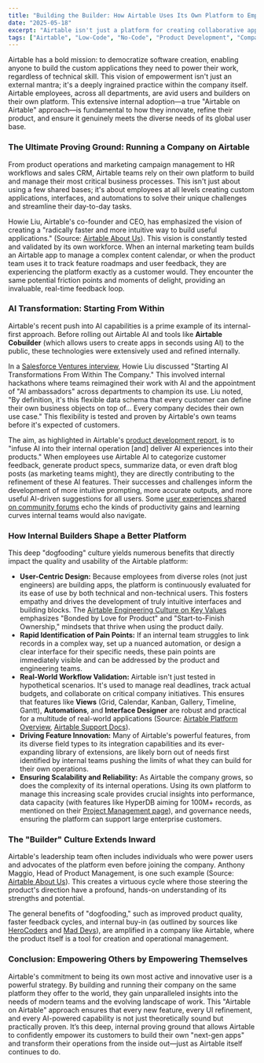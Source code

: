 ```yaml
---
title: "Building the Builder: How Airtable Uses Its Own Platform to Empower Everyone"
date: "2025-05-18"
excerpt: "Airtable isn't just a platform for creating collaborative apps; it's the operational backbone for Airtable itself. By 'dogfooding' their own low-code/no-code environment for everything from project management to AI-driven workflows, Airtable employees are the first and most critical users, ensuring the tools they build truly empower anyone to create."
tags: ["Airtable", "Low-Code", "No-Code", "Product Development", "Company Culture", "Internal Tools", "AI", "App Building", "Dogfooding", "Collaboration", "Workflow Automation"]
---
```


Airtable has a bold mission: to democratize software creation, enabling anyone to build the custom applications they need to power their work, regardless of technical skill. This vision of empowerment isn't just an external mantra; it's a deeply ingrained practice within the company itself. Airtable employees, across all departments, are avid users and builders on their own platform. This extensive internal adoption—a true "Airtable on Airtable" approach—is fundamental to how they innovate, refine their product, and ensure it genuinely meets the diverse needs of its global user base.

### The Ultimate Proving Ground: Running a Company on Airtable

From product operations and marketing campaign management to HR workflows and sales CRM, Airtable teams rely on their own platform to build and manage their most critical business processes. This isn't just about using a few shared bases; it's about employees at all levels creating custom applications, interfaces, and automations to solve their unique challenges and streamline their day-to-day tasks.

Howie Liu, Airtable's co-founder and CEO, has emphasized the vision of creating a "radically faster and more intuitive way to build useful applications." (Source: [Airtable About Us](https://www.airtable.com/about)). This vision is constantly tested and validated by its own workforce. When an internal marketing team builds an Airtable app to manage a complex content calendar, or when the product team uses it to track feature roadmaps and user feedback, they are experiencing the platform exactly as a customer would. They encounter the same potential friction points and moments of delight, providing an invaluable, real-time feedback loop.

### AI Transformation: Starting From Within

Airtable's recent push into AI capabilities is a prime example of its internal-first approach. Before rolling out Airtable AI and tools like **Airtable Cobuilder** (which allows users to create apps in seconds using AI) to the public, these technologies were extensively used and refined internally.

In a [Salesforce Ventures interview](https://salesforceventures.com/perspectives/platform-evolution-in-the-ai-era-insights-from-airtable-ceo-howie-liu/), Howie Liu discussed "Starting AI Transformations From Within The Company." This involved internal hackathons where teams reimagined their work with AI and the appointment of "AI ambassadors" across departments to champion its use. Liu noted, "By definition, it's this flexible data schema that every customer can define their own business objects on top of... Every company decides their own use case." This flexibility is tested and proven by Airtable's own teams before it's expected of customers.

The aim, as highlighted in Airtable's [product development report](https://downloads.ctfassets.net/wl95ljfippl8/4akiSr2HsHSPWGIM0eJG1E/378f0d0c3d88b9d37f0eac86eafa56ea/2025_Airtable_Predictions_-_Product_in_the_era_of_AI.pdf), is to "infuse AI into their internal operation [and] deliver AI experiences into their products." When employees use Airtable AI to categorize customer feedback, generate product specs, summarize data, or even draft blog posts (as marketing teams might), they are directly contributing to the refinement of these AI features. Their successes and challenges inform the development of more intuitive prompting, more accurate outputs, and more useful AI-driven suggestions for all users. Some [user experiences shared on community forums](https://community.latenode.com/t/experiences-with-airtables-artificial-intelligence-features/14407) echo the kinds of productivity gains and learning curves internal teams would also navigate.

### How Internal Builders Shape a Better Platform

This deep "dogfooding" culture yields numerous benefits that directly impact the quality and usability of the Airtable platform:

* **User-Centric Design:** Because employees from diverse roles (not just engineers) are building apps, the platform is continuously evaluated for its ease of use by both technical and non-technical users. This fosters empathy and drives the development of truly intuitive interfaces and building blocks. The [Airtable Engineering Culture on Key Values](https://www.keyvalues.com/airtable) emphasizes "Bonded by Love for Product" and "Start-to-Finish Ownership," mindsets that thrive when using the product daily.
* **Rapid Identification of Pain Points:** If an internal team struggles to link records in a complex way, set up a nuanced automation, or design a clear interface for their specific needs, these pain points are immediately visible and can be addressed by the product and engineering teams.
* **Real-World Workflow Validation:** Airtable isn't just tested in hypothetical scenarios. It's used to manage real deadlines, track actual budgets, and collaborate on critical company initiatives. This ensures that features like **Views** (Grid, Calendar, Kanban, Gallery, Timeline, Gantt), **Automations**, and **Interface Designer** are robust and practical for a multitude of real-world applications (Source: [Airtable Platform Overview](https://www.airtable.com/platform), [Airtable Support Docs](https://support.airtable.com/docs/introduction-to-airtable-basics)).
* **Driving Feature Innovation:** Many of Airtable's powerful features, from its diverse field types to its integration capabilities and its ever-expanding library of extensions, are likely born out of needs first identified by internal teams pushing the limits of what they can build for their own operations.
* **Ensuring Scalability and Reliability:** As Airtable the company grows, so does the complexity of its internal operations. Using its own platform to manage this increasing scale provides crucial insights into performance, data capacity (with features like HyperDB aiming for 100M+ records, as mentioned on their [Project Management page](https://www.airtable.com/solutions/project-management)), and governance needs, ensuring the platform can support large enterprise customers.

### The "Builder" Culture Extends Inward

Airtable's leadership team often includes individuals who were power users and advocates of the platform even before joining the company. Anthony Maggio, Head of Product Management, is one such example (Source: [Airtable About Us](https://www.airtable.com/about)). This creates a virtuous cycle where those steering the product's direction have a profound, hands-on understanding of its strengths and potential.

The general benefits of "dogfooding," such as improved product quality, faster feedback cycles, and internal buy-in (as outlined by sources like [HeroCoders](https://www.herocoders.com/blog/dogfooding-in-software-development-eat-your-own-code) and [Mad Devs](https://maddevs.io/blog/dogfooding/)), are amplified in a company like Airtable, where the product itself is a tool for creation and operational management.

### Conclusion: Empowering Others by Empowering Themselves

Airtable's commitment to being its own most active and innovative user is a powerful strategy. By building and running their company on the same platform they offer to the world, they gain unparalleled insights into the needs of modern teams and the evolving landscape of work. This "Airtable on Airtable" approach ensures that every new feature, every UI refinement, and every AI-powered capability is not just theoretically sound but practically proven. It’s this deep, internal proving ground that allows Airtable to confidently empower its customers to build their own "next-gen apps" and transform their operations from the inside out—just as Airtable itself continues to do.